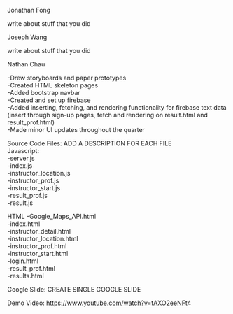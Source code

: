 Jonathan Fong

write about stuff that you did

Joseph Wang

write about stuff that you did

Nathan Chau

-Drew storyboards and paper prototypes  
-Created HTML skeleton pages  
-Added bootstrap navbar  
-Created and set up firebase  
-Added inserting, fetching, and rendering functionality for firebase text data (insert through sign-up pages, fetch and rendering on result.html and result_prof.html)  
-Made minor UI updates throughout the quarter

Source Code Files: ADD A DESCRIPTION FOR EACH FILE  
Javascript:  
-server.js  
-index.js  
-instructor_location.js  
-instructor_prof.js  
-instructor_start.js  
-result_prof.js  
-result.js

HTML
-Google_Maps_API.html  
-index.html  
-instructor_detail.html  
-instructor_location.html  
-instructor_prof.html  
-instructor_start.html  
-login.html  
-result_prof.html  
-results.html


Google Slide:
CREATE SINGLE GOOGLE SLIDE


Demo Video:
https://www.youtube.com/watch?v=tAXO2eeNFt4